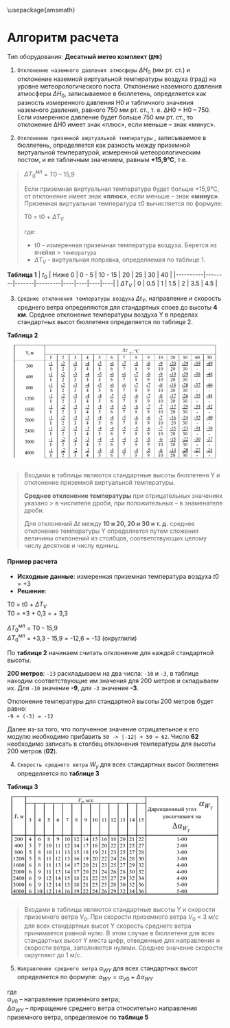 \usepackage{amsmath}

# Алгоритм расчета 
Тип оборудования: **Десатный метео комплект (`ДМК`)**

1. `Отклонение наземного давления атмосферы` $ΔH_{0}$ (мм рт. ст.) и отклонение наземной виртуальной температуры воздуха (град) на уровне метеорологического поста. Отклонение наземного давления атмосферы $ΔH_{0}$, записываемое в бюллетень, определяется как разность измеренного давления Н0 и табличного значения наземного давления, равного 750 мм рт. ст., т. е. ΔН0 = Н0 – 750.
Если измеренное давление будет больше 750 мм рт. ст., то отклонение ΔН0 имеет знак «плюс», если меньше – знак «минус».

2. `Отклонение приземной виртуальной температуры` ,  записываемое в бюллетень, определяется как разность между приземной виртуальной температурой, измеренной метеорологическим постом, 
и ее табличным значением, равным **+15,9°С**, т.е.

>
> $ΔT_{0}^{мп}$ = T0  – 15,9
>
>
>Если приземная  виртуальная температура будет больше +15,9°С, 
> от отклонение  имеет знак **«плюс»**, если меньше – знак **«минус»**.
> Приземная виртуальная температура τ0 вычисляется по формуле:
> 
> T0 = t0  + $ΔТ_{V}$
> 
> где:
> - t0 - измеренная приземная температура воздуха. Берется из ячейки > `температура`
> - $ΔТ_{V}$ - виртуальная поправка, определяемая по таблице 1.

**Таблица 1**
|  $t_{0}$ | Ниже 0 | 0 - 5 | 10 - 15 | 20 | 25 | 30 | 40 |
|----------|--------|-------|---------|----|----|----|----|
| $ΔТ_{V}$ | 0      | 0.5   | 1       | 1.5  | 2  | 3.5 | 4.5 |

3. `Средние отклонения температуры воздуха`  $Δt_{Y}$, направление и скорость среднего ветра определяются для стандартных слоев до высоты **4 км**. Среднее отклонение температуры воздуха Y в пределах стандартных высот бюллетеня определяется по таблице 2.

**Таблица 2**
![](./_Images/13.png)

> Входами в таблицы являются стандартные высоты бюллетеня Y 
> и отклонение приземной виртуальной температуры.
> 
> **Среднее отклонение температуры** при отрицательных значениях  указано > в числителе дроби, при положительных – в знаменателе дроби.
> 
> Для отклонений $Δt$ между **10 и 20, 20 и 30 и т. д.** среднее отклонение температуры Y определяется путем сложения величины отклонений из столбцов, соответствующих целому числу десятков и числу единиц.


#### Пример расчета
- **Исходные данные**: измеренная приземная температура воздуха $t0$ = +3
- **Решение**:

T0 = t0  + $ΔТ_{V}$<br>
T0 = +3 + 0,3 = + 3,3

$ΔT_{0}^{мп}$ = T0  – 15,9<br>
$ΔT_{0}^{мп}$ = +3,3 - 15,9 =  -12,6 = -13 (округлили)

По **таблице 2**  начинаем считать отклонение для каждой стандартной высоты. 

**200 метров**: `-13` раскладываем на два числа: `-10` и `-3`, в таблице находим соответствующие им значения для 200 метров и складываем их. 
Для `-10` значение **-9**, для `-3` значение **-3**.  

Отклонение температуры для стандартной высоты 200 метров будет равно:        
`-9 + (-3) = -12`  
 
Далее из-за того, что полученное значение отрицательное к его модулю необходимо прибавить `50 -> |-12| + 50 = 62`. 
Число **62** необходимо записать в столбец отклонения температуры для высоты 200 метров (**02**). 


4. `Скорость среднего ветра` $W_{у}$ для всех стандартных высот бюллетеня определяется по **таблице 3**

**Таблица 3**
![](./_Images/14.png)

> Входами в таблицы являются стандартные высоты 
Y и скорости приземного ветра $V_{0}$.
> При скорости приземного ветра $V_{0}$  < 3 м/с для всех стандартных высот Y скорость среднего ветра принимается равной нулю. В этом случае в бюллетене для всех стандартных высот Y места цифр, отведенные для направления и скорости ветра, заполняются нулями. Среднее значение скорости округляют до 1 м/с.


5. `Направление среднего ветра` $α_{WY}$ для всех стандартных высот определяется по формуле: 
$α_{WY} = α_{V0} + Δα_{WY}$

где<br>
$α_{V0}$ – направление приземного ветра;<br>
$Δα_{WY}$ – приращение среднего ветра относительно направления приземного ветра, определяемое по **таблице 5**





